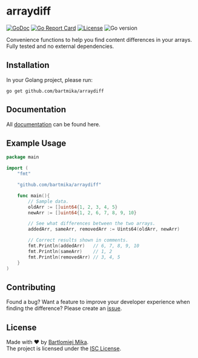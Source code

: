# arraydiff
[![GoDoc](https://godoc.org/github.com/gomarkdown/markdown?status.svg)](https://pkg.go.dev/github.com/bartmika/arraydiff)
[![Go Report Card](https://goreportcard.com/badge/github.com/bartmika/arraydiff)](https://goreportcard.com/report/github.com/bartmika/arraydiff)
[![License](https://img.shields.io/github/license/bartmika/arraydiff)](https://github.com/bartmika/arraydiff/blob/master/LICENSE)
![Go version](https://img.shields.io/github/go-mod/go-version/bartmika/arraydiff)

Convenience functions to help you find content differences in your arrays. Fully tested and no external dependencies.

## Installation

In your Golang project, please run:

```
go get github.com/bartmika/arraydiff
```

## Documentation

All [documentation](https://pkg.go.dev/github.com/bartmika/arraydiff) can be found here.

## Example Usage

```go
package main

import (
    "fmt"

    "github.com/bartmika/arraydiff"

    func main(){
        // Sample data.
    	oldArr := []uint64{1, 2, 3, 4, 5}
    	newArr := []uint64{1, 2, 6, 7, 8, 9, 10}

    	// See what differences between the two arrays.
    	addedArr, sameArr, removedArr := Uints64(oldArr, newArr)

    	// Correct results shown in comments.
        fmt.Println(addedArr)   // 6, 7, 8, 9, 10
        fmt.Println(sameArr)    // 1, 2
        fmt.Println(removedArr) // 3, 4, 5
    }
)
```

## Contributing

Found a bug? Want a feature to improve your developer experience when finding the difference? Please create an [issue](https://github.com/bartmika/arraydiff/issues).

## License
Made with ❤️ by [Bartlomiej Mika](https://bartlomiejmika.com).   
The project is licensed under the [ISC License](LICENSE).
